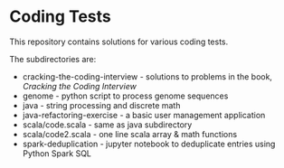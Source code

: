 # Coding Tests
  
 This repository contains solutions for various coding tests.

 The subdirectories are:
  * cracking-the-coding-interview - solutions to problems in the book, _Cracking the Coding Interview_
  * genome - python script to process genome sequences
  * java - string processing and discrete math
  * java-refactoring-exercise - a basic user management application
  * scala/code.scala - same as java subdirectory
  * scala/code2.scala - one line scala array & math functions
  * spark-deduplication - jupyter notebook to deduplicate entries using Python Spark SQL